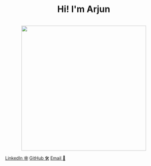 <div align="center">
  <h1>Hi! I'm Arjun</h1>
  </br>
  <img width="400" src="robot-dancing.gif">
</div>

[LinkedIn 🕸️](https://www.linkedin.com/feed/)
[GitHub 🛠️](https://github.com/arjun-krishna1/arjun-krishna1/edit/main/README.md)
[Email 📧](mailto:a68krish@uwaterloo.ca)
